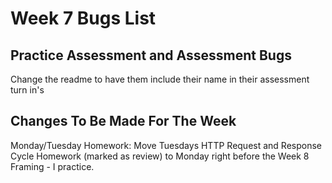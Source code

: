# Week 7 Bugs List

## Practice Assessment and Assessment Bugs

Change the readme to have them include their name in their assessment turn in's

## Changes To Be Made For The Week

Monday/Tuesday Homework:
Move Tuesdays HTTP Request and Response Cycle Homework (marked as review) to Monday right before the Week 8 Framing - I practice.
